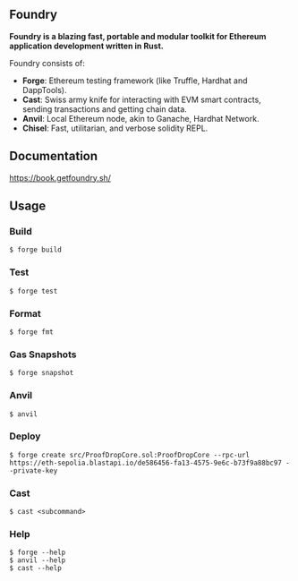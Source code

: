 ## Foundry

**Foundry is a blazing fast, portable and modular toolkit for Ethereum application development written in Rust.**

Foundry consists of:

- **Forge**: Ethereum testing framework (like Truffle, Hardhat and DappTools).
- **Cast**: Swiss army knife for interacting with EVM smart contracts, sending transactions and getting chain data.
- **Anvil**: Local Ethereum node, akin to Ganache, Hardhat Network.
- **Chisel**: Fast, utilitarian, and verbose solidity REPL.

## Documentation

https://book.getfoundry.sh/

## Usage

### Build

```shell
$ forge build
```

### Test

```shell
$ forge test
```

### Format

```shell
$ forge fmt
```

### Gas Snapshots

```shell
$ forge snapshot
```

### Anvil

```shell
$ anvil
```

### Deploy

```shell
$ forge create src/ProofDropCore.sol:ProofDropCore --rpc-url https://eth-sepolia.blastapi.io/de586456-fa13-4575-9e6c-b73f9a88bc97 --private-key
```

### Cast

```shell
$ cast <subcommand>
```

### Help

```shell
$ forge --help
$ anvil --help
$ cast --help
```
